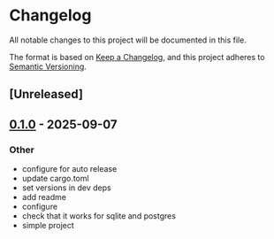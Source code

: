# Changelog

All notable changes to this project will be documented in this file.

The format is based on [Keep a Changelog](https://keepachangelog.com/en/1.0.0/),
and this project adheres to [Semantic Versioning](https://semver.org/spec/v2.0.0.html).

## [Unreleased]

## [0.1.0](https://github.com/jdrouet/sqlx-tracing/releases/tag/v0.1.0) - 2025-09-07

### Other

- configure for auto release
- update cargo.toml
- set versions in dev deps
- add readme
- configure
- check that it works for sqlite and postgres
- simple project
